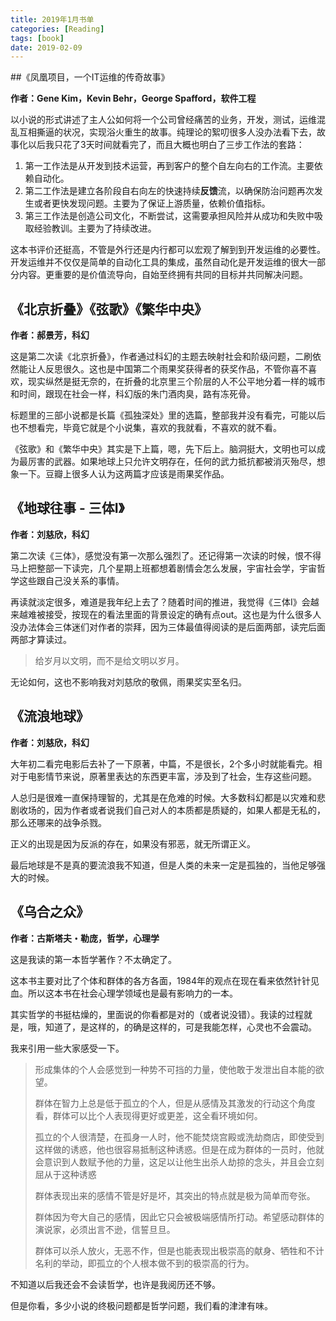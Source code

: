 ```yaml
---
title: 2019年1月书单
categories: [Reading]
tags: [book]
date: 2019-02-09
---
```


##《凤凰项目，一个IT运维的传奇故事》

**作者：Gene Kim，Kevin Behr，George Spafford，软件工程**

以小说的形式讲述了主人公如何将一个公司曾经痛苦的业务，开发，测试，运维混乱互相撕逼的状况，实现浴火重生的故事。纯理论的絮叨很多人没办法看下去，故事化以后我只花了3天时间就看完了，而且大概也明白了三步工作法的套路：

1. 第一工作法是从开发到技术运营，再到客户的整个自左向右的工作流。主要依赖自动化。
2. 第二工作法是建立各阶段自右向左的快速持续**反馈**流，以确保防治问题再次发生或者更快发现问题。主要为了保证上游质量，依赖价值指标。
3. 第三工作法是创造公司文化，不断尝试，这需要承担风险并从成功和失败中吸取经验教训。主要为了持续改进。

这本书评价还挺高，不管是外行还是内行都可以宏观了解到到开发运维的必要性。开发运维并不仅仅是简单的自动化工具的集成，虽然自动化是开发运维的很大一部分内容。更重要的是价值流导向，自始至终拥有共同的目标并共同解决问题。

## 《北京折叠》《弦歌》《繁华中央》

**作者：郝景芳，科幻**

这是第二次读《北京折叠》，作者通过科幻的主题去映射社会和阶级问题，二刷依然能让人反思很久。这也是中国第二个雨果奖获得者的获奖作品，不管你喜不喜欢，现实纵然是挺无奈的，在折叠的北京里三个阶层的人不公平地分着一样的城市和时间，跟现在社会一样，科幻版的朱门酒肉臭，路有冻死骨。

标题里的三部小说都是长篇《孤独深处》里的选篇，整部我并没有看完，可能以后也不想看完，毕竟它就是个小说集，喜欢的我就看，不喜欢的就不看。

《弦歌》和《繁华中央》其实是下上篇，嗯，先下后上。脑洞挺大，文明也可以成为最厉害的武器。如果地球上只允许文明存在，任何的武力抵抗都被消灭殆尽，想象一下。豆瓣上很多人认为这两篇才应该是雨果奖作品。

## 《地球往事 - 三体I》

**作者：刘慈欣，科幻**

第二次读《三体》，感觉没有第一次那么强烈了。还记得第一次读的时候，恨不得马上把整部一下读完，几个星期上班都想着剧情会怎么发展，宇宙社会学，宇宙哲学这些跟自己没关系的事情。

再读就淡定很多，难道是我年纪上去了？随着时间的推进，我觉得《三体I》会越来越难被接受，按现在的看法里面的背景设定的确有点out。这也是为什么很多人没办法体会三体迷们对作者的崇拜，因为三体最值得阅读的是后面两部，读完后面两部才算读过。

> 给岁月以文明，而不是给文明以岁月。

无论如何，这也不影响我对刘慈欣的敬佩，雨果奖实至名归。

## 《流浪地球》

**作者：刘慈欣，科幻**

大年初二看完电影后去补了一下原著，中篇，不是很长，2个多小时就能看完。相对于电影情节来说，原著里表达的东西更丰富，涉及到了社会，生存这些问题。

人总归是很难一直保持理智的，尤其是在危难的时候。大多数科幻都是以灾难和悲剧收场的，因为作者或者说我们自己对人的本质都是质疑的，如果人都是无私的，那么还哪来的战争杀戮。

正义的出现是因为反派的存在，如果没有邪恶，就无所谓正义。

最后地球是不是真的要流浪我不知道，但是人类的未来一定是孤独的，当他足够强大的时候。

## 《乌合之众》

**作者：古斯塔夫・勒庞，哲学，心理学**

这是我读的第一本哲学著作？不太确定了。

这本书主要对比了个体和群体的各方各面，1984年的观点在现在看来依然针针见血。所以这本书在社会心理学领域也是最有影响力的一本。

其实哲学的书挺枯燥的，里面说的你看都是对的（或者说没错）。我读的过程就是，哦，知道了，是这样的，的确是这样的，可是我能怎样，心灵也不会震动。

我来引用一些大家感受一下。

> 形成集体的个人会感觉到一种势不可挡的力量，使他敢于发泄出自本能的欲望。
>
> 群体在智力上总是低于孤立的个人，但是从感情及其激发的行动这个角度看，群体可以比个人表现得更好或更差，这全看环境如何。
>
> 孤立的个人很清楚，在孤身一人时，他不能焚烧宫殿或洗劫商店，即使受到这样做的诱惑，他也很容易抵制这种诱惑。但是在成为群体的一员时，他就会意识到人数赋予他的力量，这足以让他生出杀人劫掠的念头，并且会立刻屈从于这种诱惑
>
> 群体表现出来的感情不管是好是坏，其突出的特点就是极为简单而夸张。
>
> 群体因为夸大自己的感情，因此它只会被极端感情所打动。希望感动群体的演说家，必须出言不逊，信誓旦旦。
>
> 群体可以杀人放火，无恶不作，但是也能表现出极崇高的献身、牺牲和不计名利的举动，即孤立的个人根本做不到的极崇高的行为。

不知道以后我还会不会读哲学，也许是我阅历还不够。

但是你看，多少小说的终极问题都是哲学问题，我们看的津津有味。

